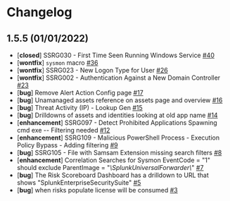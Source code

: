 # Changelog

## 1.5.5 (01/01/2022)
- [**closed**] SSRG030 - First Time Seen Running Windows Service [#40](https://github.com/spicosolutions/thepeoplessiem/issues/40)
- [**wontfix**] `sysmon` macro  [#36](https://github.com/spicosolutions/thepeoplessiem/issues/36)
- [**wontfix**] SSRG023 - New Logon Type for User [#26](https://github.com/spicosolutions/thepeoplessiem/issues/26)
- [**wontfix**] SSRG002 - Authentication Against a New Domain Controller [#23](https://github.com/spicosolutions/thepeoplessiem/issues/23)
- [**bug**] Remove Alert Action Config page [#17](https://github.com/spicosolutions/thepeoplessiem/issues/17)
- [**bug**] Unamanaged assets  reference on assets page and overview [#16](https://github.com/spicosolutions/thepeoplessiem/issues/16)
- [**bug**] Threat Activity (IP) - Lookup Gen [#15](https://github.com/spicosolutions/thepeoplessiem/issues/15)
- [**bug**] Drilldowns of assets and identities looking at old app name [#14](https://github.com/spicosolutions/thepeoplessiem/issues/14)
- [**enhancement**] SSRG097 - Detect Prohibited Applications Spawning cmd exe -- Filtering needed [#12](https://github.com/spicosolutions/thepeoplessiem/issues/12)
- [**enhancement**] SSRG109 - Malicious PowerShell Process - Execution Policy Bypass - Adding filtering [#9](https://github.com/spicosolutions/thepeoplessiem/issues/9)
- [**bug**] SSRG105 - File with Samsam Extension missing search filters [#8](https://github.com/spicosolutions/thepeoplessiem/issues/8)
- [**enhancement**] Correlation Searches for Sysmon EventCode = "1" should exclude ParentImage = "*\\SplunkUniversalForwarder\\*" [#7](https://github.com/spicosolutions/thepeoplessiem/issues/7)
- [**bug**] The Risk Scoreboard Dashboard has a drilldown to URL that shows "SplunkEnterpriseSecuritySuite" [#5](https://github.com/spicosolutions/thepeoplessiem/issues/5)
- [**bug**] when risks populate license will be consumed  [#3](https://github.com/spicosolutions/thepeoplessiem/issues/3)
